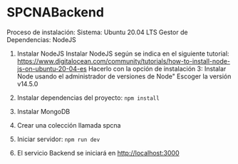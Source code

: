 # SPCNABackend
Proceso de instalación:
Sistema: Ubuntu 20.04 LTS
Gestor de Dependencias: NodeJS

1. Instalar NodeJS
Instalar NodeJS según se indica en el siguiente tutorial:
https://www.digitalocean.com/community/tutorials/how-to-install-node-js-on-ubuntu-20-04-es
Hacerlo con la opción de instalación 3: Instalar Node usando el administrador de versiones de Node"
Escoger la versión v14.5.0

2. Instalar dependencias del proyecto:
`npm install`
3.  Instalar MongoDB
4. Crear una colección llamada spcna
5. Iniciar servidor:
`npm run dev`
6. El servicio Backend se iniciará en
[http://localhost:3000](http://localhost:3000)








